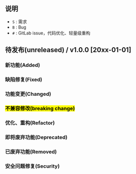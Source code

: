 ## 说明

- `S` : 需求
- `B` : Bug
- `#` : GitLab issue，代码优化、轻量级重构

## 待发布(unreleased) / v1.0.0 [20xx-01-01]

### 新功能(Added)

### 缺陷修复(Fixed)

### 功能变更(Changed)

### <mark>不兼容修改(breaking change)</mark>

### 优化、重构(Refactor)

### 即将废弃功能(Deprecated)

### 已废弃功能(Removed)

### 安全问题修复(Security)
